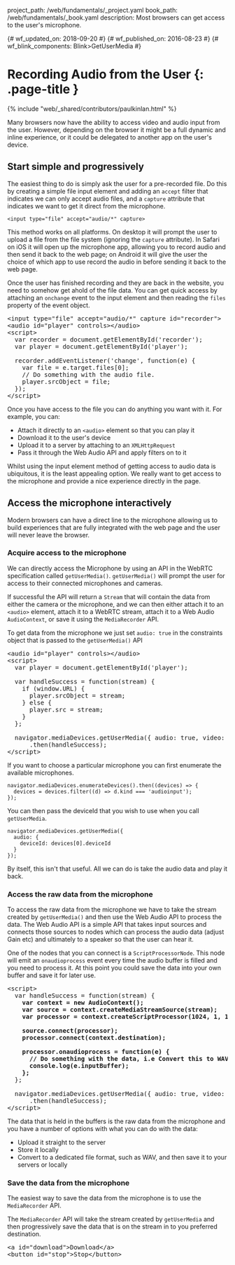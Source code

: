 project_path: /web/fundamentals/_project.yaml
book_path: /web/fundamentals/_book.yaml
description: Most browsers can get access to the user's microphone.

{# wf_updated_on: 2018-09-20 #}
{# wf_published_on: 2016-08-23 #}
{# wf_blink_components: Blink>GetUserMedia #}

# Recording Audio from the User {: .page-title }

{% include "web/_shared/contributors/paulkinlan.html" %}

Many browsers now have the ability to access video and audio input from the
user. However, depending on the browser it might be a full dynamic and inline
experience, or it could be delegated to another app on the user's device.

## Start simple and progressively

The easiest thing to do is simply ask the user for a pre-recorded file. Do this by creating a simple
file input element and adding an `accept` filter that indicates we can only accept audio files, and
a `capture` attribute that indicates we want to get it direct from the microphone.

    <input type="file" accept="audio/*" capture>

This method works on all platforms. On desktop it will prompt the user to
upload a file from the file system (ignoring the `capture` attribute). In Safari
on iOS it will open up the microphone app, allowing you to record audio and
then send it back to the web page; on Android it will give the user the
choice of which app to use record the audio in before sending it back to the web
page.

Once the user has finished recording and they are back in the website, you
need to somehow get ahold of the file data. You can get quick access by
attaching an `onchange` event to the input element and then reading
the `files` property of the event object.

<pre class="prettyprint">
&lt;input type="file" accept="audio/*" capture id="recorder">
&lt;audio id="player" controls>&lt;/audio>
&lt;script>
  var recorder = document.getElementById('recorder');
  var player = document.getElementById('player');

  recorder.addEventListener('change', function(e) {
    var file = e.target.files[0];
    // Do something with the audio file.
    player.srcObject = file;
  });
&lt;/script>
</pre>

Once you have access to the file you can do anything you want with it. For
example, you can:

* Attach it directly to an `<audio>` element so that you can play it
* Download it to the user's device
* Upload it to a server by attaching to an `XMLHttpRequest`
* Pass it through the Web Audio API and apply filters on to it

Whilst using the input element method of getting access to audio data is
ubiquitous, it is the least appealing option. We really want to get access to
the microphone and provide a nice experience directly in the page.

## Access the microphone interactively

Modern browsers can have a direct line to the microphone allowing us to build
experiences that are fully integrated with the web page and the user will never
leave the browser.

### Acquire access to the microphone

We can directly access the Microphone by using an API in the WebRTC
specification called `getUserMedia()`. `getUserMedia()` will prompt the user for
access to their connected microphones and cameras.

If successful the API will return a `Stream` that will contain the data from either the camera or
the microphone, and we can then either attach it to an `<audio>` element, attach it to a WebRTC
stream, attach it to a Web Audio `AudioContext`, or save it using the `MediaRecorder` API.

To get data from the microphone we just set `audio: true` in the constraints
object that is passed to the `getUserMedia()` API

<pre class="prettyprint">
&lt;audio id="player" controls>&lt;/audio>
&lt;script>
  var player = document.getElementById('player');

  var handleSuccess = function(stream) {
    if (window.URL) {
      player.srcObject = stream;
    } else {
      player.src = stream;
    }
  };

  navigator.mediaDevices.getUserMedia({ audio: true, video: false })
      .then(handleSuccess);
&lt;/script>
</pre>

If you want to choose a particular microphone you can first enumerate the available microphones.

    navigator.mediaDevices.enumerateDevices().then((devices) => {
      devices = devices.filter((d) => d.kind === 'audioinput');
    });

You can then pass the deviceId that you wish to use when you call `getUserMedia`.

    navigator.mediaDevices.getUserMedia({
      audio: {
        deviceId: devices[0].deviceId
      }
    });

By itself, this isn't that useful. All we can do is take the audio data and play it back.

### Access the raw data from the microphone

To access the raw data from the microphone we have to take the stream created by
`getUserMedia()` and then use the Web Audio API to process the data. The
Web Audio API is a simple API that takes input sources and connects those
sources to nodes which can process the audio data (adjust Gain etc) and
ultimately to a speaker so that the user can hear it.

One of the nodes that you can connect is a `ScriptProcessorNode`. This node will
emit an `onaudioprocess` event every time the audio buffer is filled and you
need to process it. At this point you could save the data into your own buffer
and save it for later use.

<pre class="prettyprint">
&lt;script>
  var handleSuccess = function(stream) {
    <strong>var context = new AudioContext();
    var source = context.createMediaStreamSource(stream);
    var processor = context.createScriptProcessor(1024, 1, 1);

    source.connect(processor);
    processor.connect(context.destination);

    processor.onaudioprocess = function(e) {
      // Do something with the data, i.e Convert this to WAV
      console.log(e.inputBuffer);
    };</strong>
  };

  navigator.mediaDevices.getUserMedia({ audio: true, video: false })
      .then(handleSuccess);
&lt;/script>
</pre>

The data that is held in the buffers is the raw data from the microphone and
you have a number of options with what you can do with the data:

* Upload it straight to the server
* Store it locally
* Convert to a dedicated file format, such as WAV, and then save it to your
  servers or locally

### Save the data from the microphone

The easiest way to save the data from the microphone is to use the
`MediaRecorder` API.

The `MediaRecorder` API will take the stream created by `getUserMedia` and then
progressively save the data that is on the stream in to you preferred
destination.

<pre class="prettyprint">
&lt;a id="download">Download&lt;/a>
&lt;button id="stop">Stop&lt;/button>
<script>
  let shouldStop = false;
  let stopped = false;
  const downloadLink = document.getElementById('download');
  const stopButton = document.getElementById('stop');

  stopButton.addEventListener('click', function() {
    shouldStop = true;
  });

  var handleSuccess = function(stream) {
    const options = {mimeType: 'audio/webm'};
    const recordedChunks = [];
    <strong>const mediaRecorder = new MediaRecorder(stream, options);

    mediaRecorder.addEventListener('dataavailable', function(e) {
      if (e.data.size > 0) {
        recordedChunks.push(e.data);
      }

      if(shouldStop === true && stopped === false) {
        mediaRecorder.stop();
        stopped = true;
      }
    });

    mediaRecorder.addEventListener('stop', function() {
      downloadLink.href = URL.createObjectURL(new Blob(recordedChunks));
      downloadLink.download = 'acetest.wav';
    });

    mediaRecorder.start();</strong>
  };

  navigator.mediaDevices.getUserMedia({ audio: true, video: false })
      .then(handleSuccess);

&lt;/script>
</pre>

In our case we are saving the data directly into an array that we can later turn
in to a `Blob` which can be then used to save to our Web Server or directly in
storage on the user's device.

## Ask permission to use microphone responsibly

If the user has not previously granted your site access to the microphone then
the instant that you call `getUserMedia` the browser will prompt the user to
grant your site permission to the microphone.

Users hate getting prompted for access to powerful devices on their machine and
they will frequently block the request, or they will ignore it if they don't
understand the context of which the prompt has been created. It is best practice
to only ask to access the microphone when first needed. Once the user has
granted access they won't be asked again, however, if they reject access,
you can't get access again to ask the user for permission.

Warning: Asking for access to the microphone on page load will result in most of your users
rejecting access to the mic.

### Use the permissions API to check if you already have access

The `getUserMedia` API provides you with no knowledge of if you already have
access to the microphone. This presents you with a problem, to provide a nice UI
to get the user to grant you access to the microphone, you have to ask for
access to microphone.

This can be solved in some browsers by using the Permission API. The
`navigator.permission` API allows you to query the state of the ability to
access specific API's without having to prompt again.

To query if you have access to the user's microphone you can pass in
`{name: 'microphone'}` into the query method and it will return either:

*  `granted` &mdash; the user has previously given you access to the microphone;
*  `prompt` &mdash; the user has not given you access and will be prompted when
    you call `getUserMedia`;
*  `denied` &mdash; the system or the user has explicitly blocked access to the
    microphone and you won't be able to get access to it.

And you can now check quickly check to see if you need to alter your user
interface to accommodate the actions that the user needs to take.

    navigator.permissions.query({name:'microphone'}).then(function(result) {
      if (result.state == 'granted') {

      } else if (result.state == 'prompt') {

      } else if (result.state == 'denied') {

      }
      result.onchange = function() {

      };
    });

## Feedback {: #feedback }

{% include "web/_shared/helpful.html" %}
